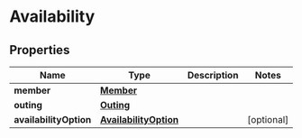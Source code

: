 
# Availability

## Properties
Name | Type | Description | Notes
------------ | ------------- | ------------- | -------------
**member** | [**Member**](Member.md) |  | 
**outing** | [**Outing**](Outing.md) |  | 
**availabilityOption** | [**AvailabilityOption**](AvailabilityOption.md) |  |  [optional]



